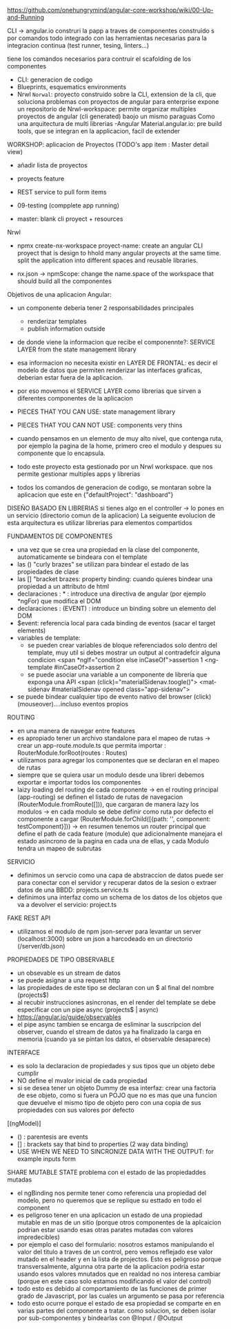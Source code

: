 https://github.com/onehungrymind/angular-core-workshop/wiki/00-Up-and-Running

CLI -> angular.io
construri la papp  a traves de componentes construido s por comandos
todo integrado con las herramientas necesarias para la integracion continua (test runner, tesing, linters...)

tiene los comandos necesarios para contruir el scafolding de los componentes


- CLI: generacion de codigo
- Blueprints, esquematics environments
- Nrwl `Norwal`: proyecto construido sobre la CLI, extension de la cli, que soluciona problemas con proyectos de angular para enterprise
expone un repositorio de Nrwl-workspace: permite organizar multiples proyectos de angular (cli generated) baojo un mismo paraguas
Como una arquitectura de multi librerias
-Angular Material.angular.io: pre build tools, que se integran en la applicacion, facil de extender


WORKSHOP: aplicacion de Proyectos (TODO's app item : Master detail view)
- añadir lista de proyectos
- proyects feature
- REST service to pull form items


- 09-testing (compplete app running)
- master: blank cli proyect + resources 


Nrwl
- npmx create-nx-workspace proyect-name: create an angular CLI proyect that is design to hhold many angular proyects at the same time.
split the application into different spaces and reusable libraries.

- nx.json -> npmScope: change the name.space of the workspace that should build all the componentes 


Objetivos de una aplicacion Angular:
- un componente deberia tener 2 responsabilidades principales
    - renderizar templates
    - publish information outside
    
- de donde viene la informacion que recibe el componennte?: SERVICE LAYER from the state management library
- esa informacion no necesita existir en LAYER DE FRONTAL: es decir el modelo de datos que permiten renderizar las interfaces graficas, deberian estar fuera de la aplicacion.
- por eso movemos el SERVICE LAYER como librerias que sirven a diferentes componentes de la aplicacion

- PIECES THAT YOU CAN USE: state management library
- PIECES THAT YOU CAN NOT USE: components very thins

- cuando pensamos en un elemento de muy alto nivel, que contenga ruta, por ejemplo la pagina de la home,
primero creo el modulo y despues su componente que lo encapsula.


- todo este proyecto esta gestionado por un Nrwl workspace. que nos permite gestionar multiples apps y librerias
- todos los comandos de generacion de codigo, se montaran sobre la aplicacion que este en {"defaultProject": "dashboard"}

DISEÑO BASADO EN LIBRERIAS
si tienes algo en el controller -> lo pones en un servicio (directorio comun de la aplicacion)
La seiguente evolucion de esta arquitectura es utilizar librerias para elementos compartidos


FUNDAMENTOS DE COMPONENTES
- una vez que se crea una propiedad en la clase del componente, automaticamente se bindeara con el template
- las () "curly brazes" se utilizan para bindear el estado de las propiedades de clase
- las [] "bracket brazes: property binding: cuando quieres bindear una propiedad a un attributo de html 
- declaraciones : * : introduce una directiva de angular (por ejemplo *ngFor) que modifica el DOM
- declaraciones : (EVENT) : introduce un binding sobre un elemento del DOM
- $event: referencia local para cada binding de eventos (sacar el target elements)
- variables de template:
    - se pueden crear variables de bloque referenciados solo dentro del template, muy util si debes mostrar un output al contradefcir alguna condicion
    <span *ngIf="condition else inCaseOf">assertion 1</span>
    <ng-template #inCaseOf>assertion 2</ng-template>
    - se puede asociar una variable a un componente de libreria que exponga una API
    <span (click)="materialSidenav.toogle()"></span>
    <mat-sidenav #materialSidenav opened class="app-sidenav"></mat-sidenav>
- se puede bindear cualquier tipo de evento nativo del browser (click) (mouseover)....incluso eventos propios

ROUTING 
- en una manera de navegar entre features
- es apropiado tener un archivo standalone para el mapeo de rutas
    -> crear un app-route.module.ts que permita importar : RouterModule.forRoot(routes : Routes)
- utilizamos <router-outlet></router-outlet> para agregar los componentes que se declaran en el mapeo de rutas
- siempre que se quiera usar un modulo desde una libreri debemos exportar e importar todos los componentes
- laizy loading del routing de cada componente
    -> en el routing principal (app-routing) se definen el listado de rutas de navegacion (RouterModule.fromRoute([])), que cargaran de manera lazy los modulos
    -> en cada modulo se debe definir como ruta por defecto el componente a cargar (RouterModule.forChild([{path: '', component: testComponent}]))
    -> en resumen tenemos un router principal que define el path de cada feature (module) que adicionalmente manejara el estado asincrono de la pagina en cada una de ellas, y cada Modulo tendra un mapeo de subrutas 

SERVICIO
- definimos un servcio como una capa de abstraccion de datos
puede ser para conectar con el servidor y recuperar datos de la sesion o extraer datos de una BBDD: projects.service.ts
- definimos una interfaz como un schema de los datos de los objetos que va a devolver el servicio: project.ts 


FAKE REST API
- utilizamos el modulo de npm json-server para levantar un server (localhost:3000) sobre un json a harcodeado en un directorio (/server/db.json)


PROPIEDADES DE TIPO OBSERVABLE
- un obsevable es un stream de datos
- se puede asignar a una request http
- las propiedades de este tipo se declaran con un $ al final del nombre (projects$)
- al recubir instrucciones asincronas, en el render del template se debe especificar con un pipe async (projects$ | async)
- https://angular.io/guide/observables
- el pipe async tambien se encarga de esliminar la suscripcion del observer, cuando el stream de datos ya ha finalizado la carga en memoria (cuando ya se pintan los datos, el observable desaparece)

INTERFACE
- es solo la declaracion de propiedades y sus tipos que un objeto debe cumplir
- NO define el mvalor inicial de cada propiedad
- si se desea tener un objeto Dummy de esa interfaz: crear una factoria de ese objeto, como si fuera un POJO
    que no es mas que una funcion que devuelve el mismo tipo de objeto pero con una copia de sus propiedades con sus valores por defecto

[(ngModel)]
- () : parentesis are events
- [] : brackets say that bind to properties (2 way data binding)
- USE WHEN WE NEED TO SINCRONIZE DATA WITH THE OUTPUT: for example inputs form


SHARE MUTABLE STATE problema con el estado de las propiedaddes mutadas
- el ngBinding nos permite tener como referencia una propiedad del modelo, pero no queremos que se replique su esttado en todo el component 
- es peligroso tener en una aplicacion un estado de una propiedad mutable en mas de un sitio (porque otros componentes de la aplcaicion podrian estar usando esas otras parates mutadas con valores impredecibles)
- por ejemplo el caso del formulario: nosotros estamos manipulando el valor del titulo a traves de un control, pero vemos reflejado ese valor mutado en el header y en la lista de projectos. Esto es peligroso porque transversalmente, algunna otra parte de la aplicacion podria estar usando esos valores mnutados que en realdad no nos interesa cambiar (porque en este caso solo estamos modificando el valor del control)
- todo esto es debido al comportamiento de las funciones de primer grado de Javascript, por las cuales un argumento se pasa por referencia
- todo esto ocurre porque el estado de esa propiedad se comparte en en varias partes del componente a tratar.
como solucion, se deben isolar por sub-componentes y bindearlas con @Input / @Output
